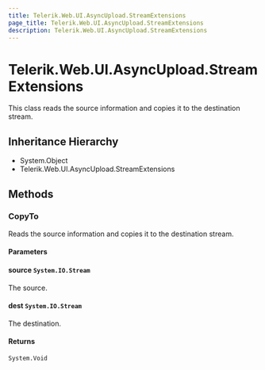 ```yaml
---
title: Telerik.Web.UI.AsyncUpload.StreamExtensions
page_title: Telerik.Web.UI.AsyncUpload.StreamExtensions
description: Telerik.Web.UI.AsyncUpload.StreamExtensions
---
```


# Telerik.Web.UI.AsyncUpload.StreamExtensions

This class reads the source information and copies it to the destination stream.

## Inheritance Hierarchy

* System.Object
* Telerik.Web.UI.AsyncUpload.StreamExtensions

## Methods

###  CopyTo

Reads the source information and copies it to the destination stream.

#### Parameters

#### source `System.IO.Stream`

The source.

#### dest `System.IO.Stream`

The destination.

#### Returns

`System.Void` 


